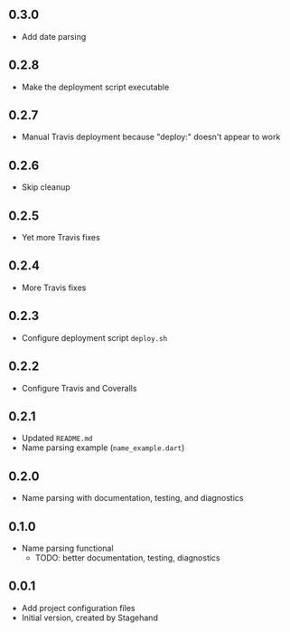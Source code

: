 ## 0.3.0

- Add date parsing

## 0.2.8

- Make the deployment script executable

## 0.2.7

- Manual Travis deployment because "deploy:" doesn't appear to work

## 0.2.6

- Skip cleanup 

## 0.2.5

- Yet more Travis fixes

## 0.2.4

- More Travis fixes

## 0.2.3

- Configure deployment script `deploy.sh`

## 0.2.2

- Configure Travis and Coveralls

## 0.2.1

- Updated `README.md`
- Name parsing example (`name_example.dart`)

## 0.2.0

- Name parsing with documentation, testing, and diagnostics

## 0.1.0

- Name parsing functional
    - TODO: better documentation, testing, diagnostics

## 0.0.1

- Add project configuration files
- Initial version, created by Stagehand
